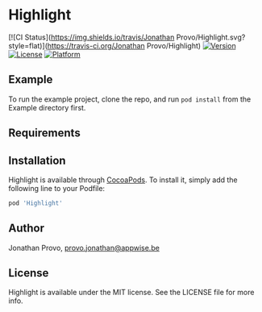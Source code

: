# Highlight

[![CI Status](https://img.shields.io/travis/Jonathan Provo/Highlight.svg?style=flat)](https://travis-ci.org/Jonathan Provo/Highlight)
[![Version](https://img.shields.io/cocoapods/v/Highlight.svg?style=flat)](https://cocoapods.org/pods/Highlight)
[![License](https://img.shields.io/cocoapods/l/Highlight.svg?style=flat)](https://cocoapods.org/pods/Highlight)
[![Platform](https://img.shields.io/cocoapods/p/Highlight.svg?style=flat)](https://cocoapods.org/pods/Highlight)

## Example

To run the example project, clone the repo, and run `pod install` from the Example directory first.

## Requirements

## Installation

Highlight is available through [CocoaPods](https://cocoapods.org). To install
it, simply add the following line to your Podfile:

```ruby
pod 'Highlight'
```

## Author

Jonathan Provo, provo.jonathan@appwise.be

## License

Highlight is available under the MIT license. See the LICENSE file for more info.
